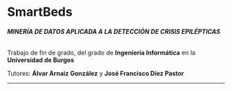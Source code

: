 SmartBeds
=
###### *__MINERÍA DE DATOS APLICADA A LA DETECCIÓN DE CRISIS EPILÉPTICAS__*
Trabajo de fin de grado, del grado de **Ingeniería Informática** en la **Universidad de Burgos**

Tutores: **Álvar Arnaiz González** y **José Francisco Diez Pastor**

---

